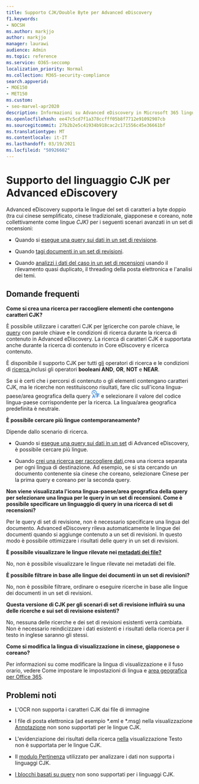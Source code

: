 ```yaml
---
title: Supporto CJK/Double Byte per Advanced eDiscovery
f1.keywords:
- NOCSH
ms.author: markjjo
author: markjjo
manager: laurawi
audience: Admin
ms.topic: reference
ms.service: O365-seccomp
localization_priority: Normal
ms.collection: M365-security-compliance
search.appverid:
- MOE150
- MET150
ms.custom:
- seo-marvel-apr2020
description: Informazioni su Advanced eDiscovery in Microsoft 365 lingue cinese, giapponese e coreano (CJK), che utilizzano un set di caratteri a byte doppio.
ms.openlocfilehash: ee47c5cd7f1a378ccfff05b8f7712e91092907cb
ms.sourcegitcommit: 27b2b2e5c41934b918cac2c171556c45e36661bf
ms.translationtype: MT
ms.contentlocale: it-IT
ms.lasthandoff: 03/19/2021
ms.locfileid: "50926602"
---
```

# <a name="cjk-language-support-for-advanced-ediscovery"></a>Supporto del linguaggio CJK per Advanced eDiscovery

Advanced eDiscovery supporta le lingue del set di caratteri a byte doppio (tra cui cinese semplificato, cinese tradizionale, giapponese e coreano, note collettivamente come lingue *CJK)* per i seguenti scenari avanzati in un set di recensioni:

- Quando si [esegue una query sui dati in un set di revisione](review-set-search.md).

- Quando [tagi documenti in un set di revisioni](tagging-documents.md).

- Quando [analizzi i dati del caso in un set di recensioni](analyzing-data-in-review-set.md) usando il rilevamento quasi duplicato, il threading della posta elettronica e l'analisi dei temi.

## <a name="frequently-asked-questions"></a>Domande frequenti

**Come si crea una ricerca per raccogliere elementi che contengono caratteri CJK?**

È possibile utilizzare i caratteri CJK per [le](building-search-queries.md#keyword-searches)ricerche con parole chiave, le [query](keyword-queries-and-search-conditions.md) con parole chiave e le condizioni di ricerca durante la ricerca di contenuto in Advanced eDiscovery. La ricerca di caratteri CJK è supportata anche durante la ricerca di contenuto in Core eDiscovery e ricerca contenuto.

È disponibile il supporto CJK per tutti [gli](keyword-queries-and-search-conditions.md#search-operators) operatori di ricerca e le condizioni di [ricerca,](keyword-queries-and-search-conditions.md#search-conditions)inclusi gli operatori **booleani AND**, **OR**, **NOT** e **NEAR**.

Se si è certi che i percorsi di contenuto o gli elementi contengano caratteri CJK, ma le ricerche non restituiscono risultati, fare clic sull'icona lingua-paese/area geografica della query ![Icona lingua-paese/area geografica query in Ricerca contenuto](../media/8d4b60c8-e1f1-40f9-88ae-ee2a7eca0886.png) e selezionare il valore del codice lingua-paese corrispondente per la ricerca. La lingua/area geografica predefinita è neutrale.

**È possibile cercare più lingue contemporaneamente?**

Dipende dallo scenario di ricerca.

- Quando si [esegue una query sui dati in un set](review-set-search.md) di Advanced eDiscovery, è possibile cercare più lingue.

- Quando [crei una ricerca per raccogliere dati,](create-search-to-collect-data.md)crea una ricerca separata per ogni lingua di destinazione. Ad esempio, se si sta cercando un documento contenente sia cinese che coreano, selezionare Cinese per la prima query e coreano per la seconda query.

**Non viene visualizzata l'icona lingua-paese/area geografica della query per selezionare una lingua per le query in un set di recensioni. Come è possibile specificare un linguaggio di query in una ricerca di set di recensioni?**

Per le query di set di revisione, non è necessario specificare una lingua del documento. Advanced eDiscovery rileva automaticamente le lingue dei documenti quando si aggiunge contenuto a un set di revisioni. In questo modo è possibile ottimizzare i risultati delle query in un set di revisioni.

**È possibile visualizzare le lingue rilevate nei [metadati dei file?](view-documents-in-review-set.md#file-metadata)**

No, non è possibile visualizzare le lingue rilevate nei metadati dei file.

**È possibile filtrare in base alle lingue dei documenti in un set di revisioni?**

No, non è possibile filtrare, ordinare o eseguire ricerche in base alle lingue dei documenti in un set di revisioni.

**Questa versione di CJK per gli scenari di set di revisione influirà su una delle ricerche e sui set di revisione esistenti?**

No, nessuna delle ricerche e dei set di revisioni esistenti verrà cambiata. Non è necessario reindicizzare i dati esistenti e i risultati della ricerca per il testo in inglese saranno gli stessi.

**Come si modifica la lingua di visualizzazione in cinese, giapponese o coreano?**

Per informazioni su come modificare la lingua di visualizzazione e il fuso orario, vedere Come impostare le impostazioni di lingua e [area geografica per Office 365](/office365/troubleshoot/access-management/set-language-and-region).

## <a name="known-issues"></a>Problemi noti

- L'OCR non supporta i caratteri CJK dai file di immagine

- I file di posta elettronica (ad esempio *.eml e *.msg) nella visualizzazione [Annotazione](view-documents-in-review-set.md#annotate-view) non sono supportati per le lingue CJK.

- L'evidenziazione dei risultati della ricerca [nella](view-documents-in-review-set.md#text-view) visualizzazione Testo non è supportata per le lingue CJK.

- Il [modulo Pertinenza](using-relevance.md) utilizzato per analizzare i dati non supporta i linguaggi CJK.

- [I blocchi basati su query](managing-holds.md#manage-non-custodial-holds) non sono supportati per i linguaggi CJK.